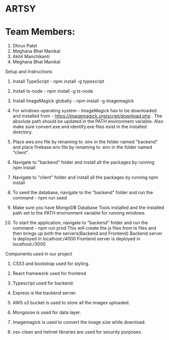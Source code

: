 # ARTSY

# Team Members:
1. Dhruv Patel
2. Meghana Bhat Manikal
3. Akhil Manchikanti
4. Meghana Bhat Manikal


Setup and Instructions

1. Install TypeScript - npm install -g typescript

2. Install ts-node - npm install -g ts-node

3. Install ImageMagick globally - npm install -g imagemagick

4. For windows operating system - ImageMagick has to be downloaded and installed from - https://imagemagick.org/script/download.php . The absolute path should be updated in the PATH environment variable. Also make sure convert.exe and identify.exe files exist in the installed directory.

5. Place aws.env file by renaming to .env in the folder named "backend" and place firebase.env file by renaming to .env in the folder named "client".

6. Navigate to "backend" folder and install all the packages by running npm install

7. Navigate to "client" folder and install all the packages by running npm install

8. To seed the database, navigate to the "backend" folder and run the command - npm run seed

9. Make sure you have MongoDB Database Tools installed and the installed path set to the PATH environment variable for running windows.

10. To start the application, navigate to "backend" folder and run the command - npm run prod
This will create the js files from ts files and then brings up both the servers(Backend and Frontend)
Backend server is deployed in localhost:/4000
Frontend server is deployed in localhost:/3000



Components used in our project

1. CSS3 and bootstrap used for styling.

2. React framework used for frontend.

3. Typescript used for backend.

4. Express is the backend server.

5. AWS s3 bucket is used to store all the images uploaded.

6. Mongoose is used for data layer.

7. Imagemagick is used to convert the image size while download.

8. xss-clean and helmet libraries are used for security purposes. 
